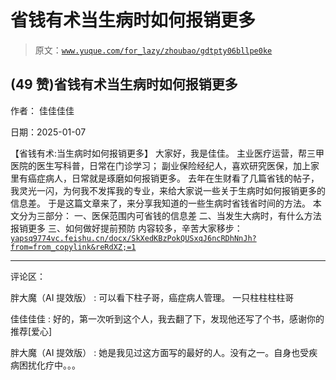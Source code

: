 # 省钱有术当生病时如何报销更多

> 原文：[`www.yuque.com/for_lazy/zhoubao/gdtpty06bllpe0ke`](https://www.yuque.com/for_lazy/zhoubao/gdtpty06bllpe0ke)

## (49 赞)省钱有术当生病时如何报销更多

作者： 佳佳佳佳

日期：2025-01-07

【省钱有术:当生病时如何报销更多】 大家好，我是佳佳。 主业医疗运营，帮三甲医院的医生写科普，日常在门诊学习；
副业保险经纪人，喜欢研究医保，加上家里有癌症病人，日常就是琢磨如何报销更多。
去年在生财看了几篇省钱的帖子，我灵光一闪，为何我不发挥我的专业，来给大家说一些关于生病时如何报销更多的信息差。
于是这篇文章来了，来分享我知道的一些生病时省钱省时间的方法。 本文分为三部分： 一、医保范围内可省钱的信息差 二、当发生大病时，有什么方法报销更多
三、如何做好提前预防 内容较多，辛苦大家移步： [`yapsq9774vc.feishu.cn/docx/SkXedKBzPokQUSxqJ6ncRDhNnJh?from=from_copylink&reRdXZ;=1`](https://yapsq9774vc.feishu.cn/docx/SkXedKBzPokQUSxqJ6ncRDhNnJh?from=from_copylink&reRdXZ;=1)

* * *

评论区：

胖大魔（AI 提效版） : 可以看下柱子哥，癌症病人管理。 一只柱柱柱柱哥

佳佳佳佳 : 好的，第一次听到这个人，我去翻了下，发现他还写了个书，感谢你的推荐[爱心]

胖大魔（AI 提效版） : 她是我见过这方面写的最好的人。没有之一。自身也受疾病困扰化疗中。。。
